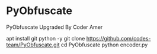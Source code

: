 # PyObfuscate
PyObfuscate Upgraded By Coder Amer

apt install git python -y
git clone https://github.com/codes-team/PyObfuscate.git
cd PyObfuscate
python encoder.py
